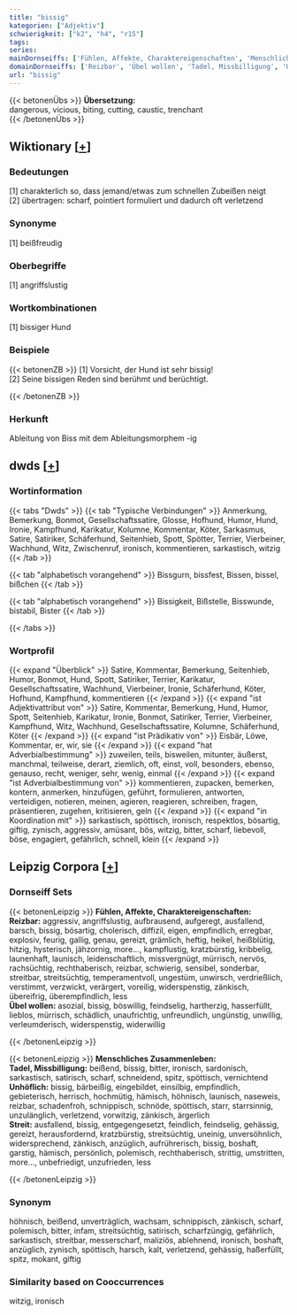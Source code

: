 ```yaml
---
title: "bissig"
kategorien: ["Adjektiv"]
schwierigkeit: ["k2", "h4", "r15"]
tags:
series:
mainDornseiffs: ['Fühlen, Affekte, Charaktereigenschaften', 'Menschliches Zusammenleben']
domainDornseiffs: ['Reizbar', 'Übel wollen', 'Tadel, Missbilligung', 'Unhöflich', 'Streit']
url: "bissig"
---
```


{{< betonenÜbs >}}
**Übersetzung:**  
dangerous, vicious, biting, cutting, caustic, trenchant  
{{< /betonenÜbs >}}

## Wiktionary [[+](https://de.wiktionary.org/wiki/bissig)]

### Bedeutungen
[1] charakterlich so, dass jemand/etwas zum schnellen Zubeißen neigt  
[2] übertragen: scharf, pointiert formuliert und dadurch oft verletzend  

### Synonyme
[1] beißfreudig  

### Oberbegriffe
[1] angriffslustig  

### Wortkombinationen
[1] bissiger Hund  

### Beispiele
{{< betonenZB >}}
[1] Vorsicht, der Hund ist sehr bissig!  
[2] Seine bissigen Reden sind berühmt und berüchtigt.  

{{< /betonenZB >}}
### Herkunft
Ableitung von Biss mit dem Ableitungsmorphem -ig  



## dwds [[+](https://www.dwds.de/wb/bissig)]

### Wortinformation
{{< tabs "Dwds" >}}
{{< tab "Typische Verbindungen" >}}
Anmerkung, Bemerkung, Bonmot, Gesellschaftssatire, Glosse, Hofhund, Humor, Hund, Ironie, Kampfhund, Karikatur, Kolumne, Kommentar, Köter, Sarkasmus, Satire, Satiriker, Schäferhund, Seitenhieb, Spott, Spötter, Terrier, Vierbeiner, Wachhund, Witz, Zwischenruf, ironisch, kommentieren, sarkastisch, witzig
{{< /tab >}}

{{< tab "alphabetisch vorangehend" >}}
Bissgurn, bissfest, Bissen, bissel, bißchen
{{< /tab >}}

{{< tab "alphabetisch vorangehend" >}}
Bissigkeit, Bißstelle, Bisswunde, bistabil, Bister
{{< /tab >}}

{{< /tabs >}}

### Wortprofil
{{< expand "Überblick" >}} Satire, Kommentar, Bemerkung, Seitenhieb, Humor, Bonmot, Hund, Spott, Satiriker, Terrier, Karikatur, Gesellschaftssatire, Wachhund, Vierbeiner, Ironie, Schäferhund, Köter, Hofhund, Kampfhund, kommentieren {{< /expand >}}
{{< expand "ist Adjektivattribut von" >}} Satire, Kommentar, Bemerkung, Hund, Humor, Spott, Seitenhieb, Karikatur, Ironie, Bonmot, Satiriker, Terrier, Vierbeiner, Kampfhund, Witz, Wachhund, Gesellschaftssatire, Kolumne, Schäferhund, Köter {{< /expand >}}
{{< expand "ist Prädikativ von" >}} Eisbär, Löwe, Kommentar, er, wir, sie {{< /expand >}}
{{< expand "hat Adverbialbestimmung" >}} zuweilen, teils, bisweilen, mitunter, äußerst, manchmal, teilweise, derart, ziemlich, oft, einst, voll, besonders, ebenso, genauso, recht, weniger, sehr, wenig, einmal {{< /expand >}}
{{< expand "ist Adverbialbestimmung von" >}} kommentieren, zupacken, bemerken, kontern, anmerken, hinzufügen, geführt, formulieren, antworten, verteidigen, notieren, meinen, agieren, reagieren, schreiben, fragen, präsentieren, zugehen, kritisieren, geln {{< /expand >}}
{{< expand "in Koordination mit" >}} sarkastisch, spöttisch, ironisch, respektlos, bösartig, giftig, zynisch, aggressiv, amüsant, bös, witzig, bitter, scharf, liebevoll, böse, engagiert, gefährlich, schnell, klein {{< /expand >}}

## Leipzig Corpora [[+](https://corpora.uni-leipzig.de/en/res?word=bissig&corpusId=deu_newscrawl-public_2018)]

### Dornseiff Sets
{{< betonenLeipzig >}}
**Fühlen, Affekte, Charaktereigenschaften:**  
**Reizbar:** aggressiv, angriffslustig, aufbrausend, aufgeregt, ausfallend, barsch, bissig, bösartig, cholerisch, diffizil, eigen, empfindlich, erregbar, explosiv, feurig, gallig, genau, gereizt, grämlich, heftig, heikel, heißblütig, hitzig, hysterisch, jähzornig, more..., kampflustig, kratzbürstig, kribbelig, launenhaft, launisch, leidenschaftlich, missvergnügt, mürrisch, nervös, rachsüchtig, rechthaberisch, reizbar, schwierig, sensibel, sonderbar, streitbar, streitsüchtig, temperamentvoll, ungestüm, unwirsch, verdrießlich, verstimmt, verzwickt, verärgert, voreilig, widerspenstig, zänkisch, übereifrig, überempfindlich, less  
**Übel wollen:** asozial, bissig, böswillig, feindselig, hartherzig, hasserfüllt, lieblos, mürrisch, schädlich, unaufrichtig, unfreundlich, ungünstig, unwillig, verleumderisch, widerspenstig, widerwillig  

{{< /betonenLeipzig >}}


{{< betonenLeipzig >}}
**Menschliches Zusammenleben:**  
**Tadel, Missbilligung:** beißend, bissig, bitter, ironisch, sardonisch, sarkastisch, satirisch, scharf, schneidend, spitz, spöttisch, vernichtend  
**Unhöflich:** bissig, bärbeißig, eingebildet, einsilbig, empfindlich, gebieterisch, herrisch, hochmütig, hämisch, höhnisch, launisch, naseweis, reizbar, schadenfroh, schnippisch, schnöde, spöttisch, starr, starrsinnig, unzulänglich, verletzend, vorwitzig, zänkisch, ärgerlich  
**Streit:** ausfallend, bissig, entgegengesetzt, feindlich, feindselig, gehässig, gereizt, herausfordernd, kratzbürstig, streitsüchtig, uneinig, unversöhnlich, widersprechend, zänkisch, anzüglich, aufrührerisch, bissig, boshaft, garstig, hämisch, persönlich, polemisch, rechthaberisch, strittig, umstritten, more..., unbefriedigt, unzufrieden, less  

{{< /betonenLeipzig >}}

### Synonym
höhnisch, beißend, unverträglich, wachsam, schnippisch, zänkisch, scharf, polemisch, bitter, infam, streitsüchtig, satirisch, scharfzüngig, gefährlich, sarkastisch, streitbar, messerscharf, maliziös, ablehnend, ironisch, boshaft, anzüglich, zynisch, spöttisch, harsch, kalt, verletzend, gehässig, haßerfüllt, spitz, mokant, giftig


### Similarity based on Cooccurrences
witzig, ironisch

